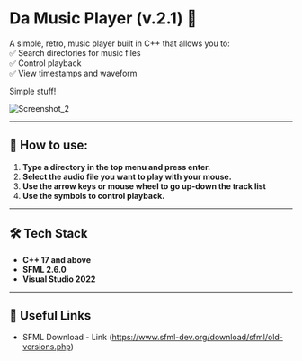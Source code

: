 # Da Music Player (v.2.1) 🎵  

A simple, retro, music player built in C++ that allows you to:  
✅ Search directories for music files  
✅ Control playback  
✅ View timestamps and waveform

Simple stuff!  

![Screenshot_2](https://github.com/user-attachments/assets/23647709-7f5f-44d9-813a-9375e4e1f196)

---

## 💁 How to use:
1. **Type a directory in the top menu and press enter.**
2. **Select the audio file you want to play with your mouse.**
3. **Use the arrow keys or mouse wheel to go up-down the track list**
4. **Use the symbols to control playback.**

---

## 🛠️ Tech Stack  
- **C++ 17 and above**  
- **SFML 2.6.0**
- **Visual Studio 2022**

---

## 🔗 Useful Links  
- SFML Download - Link (https://www.sfml-dev.org/download/sfml/old-versions.php)  
